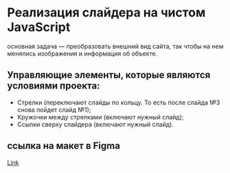 # Реализация слайдера на чистом JavaScript
основная задача — преобразовать внешний вид сайта, так чтобы на нем менялись изображения и информация об объекте.
## Управляющие элементы, которые являются условиями проекта:
* Стрелки (переключают слайды по кольцу. То есть после слайда №3 снова пойдет слайд №1);
* Кружочки между стрелками (включают нужный слайд);
* Ссылки сверху слайдера (включают нужный слайд).
## ссылка на макет в Figma
[Link]([http://a.com](https://www.figma.com/file/D4rkmpfIjEC3GwYBPgE1vd/Slider?node-id=0%3A1&mode=dev)https://www.figma.com/file/D4rkmpfIjEC3GwYBPgE1vd/Slider?node-id=0%3A1&mode=dev)
